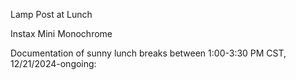 Lamp Post at Lunch

Instax Mini Monochrome

Documentation of sunny lunch breaks between 1:00-3:30 PM CST, 12/21/2024-ongoing:
